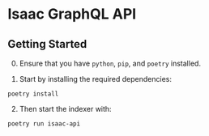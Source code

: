# Isaac GraphQL API

## Getting Started

 0. Ensure that you have `python`, `pip`, and `poetry` installed.

 1. Start by installing the required dependencies:

```shell
poetry install
```

  2. Then start the indexer with:

```shell
poetry run isaac-api
```